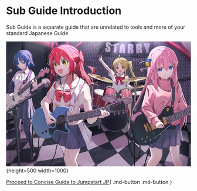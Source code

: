# Sub Guide Introduction

Sub Guide is a separate guide that are unrelated to tools and more of your standard Japanese Guide

![Intro Wallpaper](../img/intro-wallpaper-3.jpg){height=500 width=1000}

[Proceed to Concise Guide to Jumpstart JP](conciseGuideToJumpstartJP.md){ .md-button .md-button }
